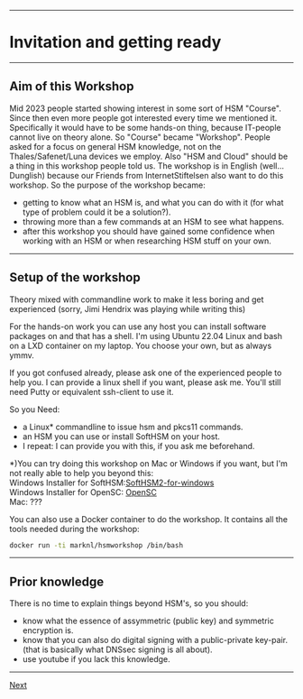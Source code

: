 ------------------------------
# Invitation and getting ready

------------------------------
## Aim of this Workshop
Mid 2023 people started showing interest in some sort of HSM "Course".
Since then even more people got interested every time we mentioned it.
Specifically it would have to be some hands-on thing, because IT-people cannot live on theory alone.
So "Course" became "Workshop".
People asked for a focus on general HSM knowledge, not on the Thales/Safenet/Luna devices we employ.
Also "HSM and Cloud" should be a thing in this workshop people told us.
The workshop is in English (well... Dunglish) because our Friends from
InternetStiftelsen also want to do this workshop.
So the purpose of the workshop became:
- getting to know what an HSM is, and what you can do with it (for what type of problem could it be a solution?).
- throwing more than a few commands at an HSM to see what happens.
- after this workshop you should have gained some confidence when
working with an HSM or when researching HSM stuff on your own.

-----------------
## Setup of the workshop
Theory mixed with commandline work to make it less boring and get
experienced (sorry, Jimi Hendrix was playing while writing this)

For the hands-on work you can use any host you can install software
packages on and that has a shell.
I'm using Ubuntu 22.04 Linux and bash on a LXD container on my laptop. You
choose your own, but as always ymmv.

If you got confused already, please ask one of the experienced people to
help you. I can provide a linux shell if you want, please ask me. You'll still
need Putty or equivalent ssh-client to use it.

So you Need:

-   a Linux* commandline to issue hsm and pkcs11 commands.
-   an HSM you can use or install SoftHSM on your host.
-   I repeat: I can provide you with this, if you ask me beforehand.

*)You can try doing this workshop on Mac or Windows if you want, but
I'm not really able to help you beyond this:\
Windows Installer for SoftHSM:[SoftHSM2-for-windows](https://github.com/disig/SoftHSM2-for-windows)\
Windows Installer for OpenSC: [OpenSC](https://github.com/OpenSC/OpenSC)\
Mac: ???

You can also use a Docker container to do the workshop. It contains all the tools needed during the workshop:
```bash
docker run -ti marknl/hsmworkshop /bin/bash
```

-------------------
## Prior knowledge
There is no time to explain things beyond HSM\'s, so you should:

-   know what the essence of assymmetric (public key) and symmetric
    encryption is.
-   know that you can also do digital signing with a public-private
    key-pair.
    (that is basically what DNSsec signing is all about).
-   use youtube if you lack this knowledge.

-------------------------
[Next](https://github.com/niek-sidn/hsm_workshop/blob/main/Slide01.md)
